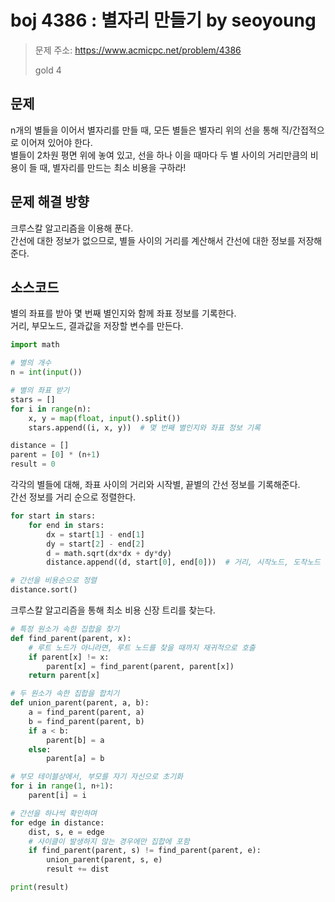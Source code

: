 # boj 4386 : 별자리 만들기 by seoyoung
> 문제 주소: https://www.acmicpc.net/problem/4386
>
> gold 4

## 문제
n개의 별들을 이어서 별자리를 만들 때, 모든 별들은 별자리 위의 선을 통해 직/간접적으로 이어져 있어야 한다.\
별들이 2차원 평면 위에 놓여 있고, 선을 하나 이을 때마다 두 별 사이의 거리만큼의 비용이 들 때, 별자리를 만드는 최소 비용을 구하라!

## 문제 해결 방향
크루스칼 알고리즘을 이용해 푼다.\
간선에 대한 정보가 없으므로, 별들 사이의 거리를 계산해서 간선에 대한 정보를 저장해 준다.

## 소스코드
별의 좌표를 받아 몇 번째 별인지와 함께 좌표 정보를 기록한다.\
거리, 부모노드, 결과값을 저장할 변수를 만든다.
```python
import math

# 별의 개수
n = int(input())

# 별의 좌표 받기
stars = []
for i in range(n):
    x, y = map(float, input().split())
    stars.append((i, x, y))  # 몇 번째 별인지와 좌표 정보 기록

distance = []
parent = [0] * (n+1)
result = 0
```
각각의 별들에 대해, 좌표 사이의 거리와 시작별, 끝별의 간선 정보를 기록해준다.\
간선 정보를 거리 순으로 정렬한다.
```python
for start in stars:
    for end in stars:
        dx = start[1] - end[1]
        dy = start[2] - end[2]
        d = math.sqrt(dx*dx + dy*dy)
        distance.append((d, start[0], end[0]))  # 거리, 시작노드, 도착노드 저장하기

# 간선을 비용순으로 정렬
distance.sort()
```
크루스칼 알고리즘을 통해 최소 비용 신장 트리를 찾는다.
```python
# 특정 원소가 속한 집합을 찾기
def find_parent(parent, x):
    # 루트 노드가 아니라면, 루트 노드를 찾을 때까지 재귀적으로 호출
    if parent[x] != x:
        parent[x] = find_parent(parent, parent[x])
    return parent[x]

# 두 원소가 속한 집합을 합치기
def union_parent(parent, a, b):
    a = find_parent(parent, a)
    b = find_parent(parent, b)
    if a < b:
        parent[b] = a
    else:
        parent[a] = b

# 부모 테이블상에서, 부모를 자기 자신으로 초기화
for i in range(1, n+1):
    parent[i] = i

# 간선을 하나씩 확인하며
for edge in distance:
    dist, s, e = edge
    # 사이클이 발생하지 않는 경우에만 집합에 포함
    if find_parent(parent, s) != find_parent(parent, e):
        union_parent(parent, s, e)
        result += dist

print(result)
```